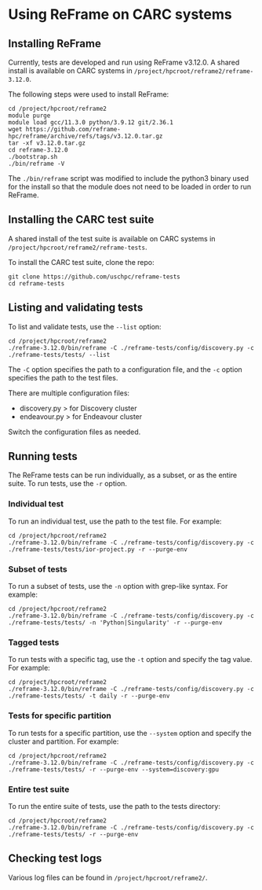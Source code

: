 # Using ReFrame on CARC systems

## Installing ReFrame

Currently, tests are developed and run using ReFrame v3.12.0. A shared install is available on CARC systems in `/project/hpcroot/reframe2/reframe-3.12.0`.

The following steps were used to install ReFrame:

```
cd /project/hpcroot/reframe2
module purge
module load gcc/11.3.0 python/3.9.12 git/2.36.1
wget https://github.com/reframe-hpc/reframe/archive/refs/tags/v3.12.0.tar.gz
tar -xf v3.12.0.tar.gz
cd reframe-3.12.0
./bootstrap.sh
./bin/reframe -V
```

The `./bin/reframe` script was modified to include the python3 binary used for the install so that the module does not need to be loaded in order to run ReFrame.

## Installing the CARC test suite

A shared install of the test suite is available on CARC systems in `/project/hpcroot/reframe2/reframe-tests`.

To install the CARC test suite, clone the repo:

```
git clone https://github.com/uschpc/reframe-tests
cd reframe-tests
```

## Listing and validating tests

To list and validate tests, use the `--list` option:

```
cd /project/hpcroot/reframe2
./reframe-3.12.0/bin/reframe -C ./reframe-tests/config/discovery.py -c ./reframe-tests/tests/ --list
```

The `-C` option specifies the path to a configuration file, and the `-c` option specifies the path to the test files.

There are multiple configuration files:

- discovery.py > for Discovery cluster
- endeavour.py > for Endeavour cluster

Switch the configuration files as needed.

## Running tests

The ReFrame tests can be run individually, as a subset, or as the entire suite. To run tests, use the `-r` option.

### Individual test

To run an individual test, use the path to the test file. For example:

```
cd /project/hpcroot/reframe2
./reframe-3.12.0/bin/reframe -C ./reframe-tests/config/discovery.py -c ./reframe-tests/tests/ior-project.py -r --purge-env
```

### Subset of tests

To run a subset of tests, use the `-n` option with grep-like syntax. For example:

```
cd /project/hpcroot/reframe2
./reframe-3.12.0/bin/reframe -C ./reframe-tests/config/discovery.py -c ./reframe-tests/tests/ -n 'Python|Singularity' -r --purge-env
```

### Tagged tests

To run tests with a specific tag, use the `-t` option and specify the tag value. For example:

```
cd /project/hpcroot/reframe2
./reframe-3.12.0/bin/reframe -C ./reframe-tests/config/discovery.py -c ./reframe-tests/tests/ -t daily -r --purge-env
```

### Tests for specific partition

To run tests for a specific partition, use the `--system` option and specify the cluster and partition. For example:

```
cd /project/hpcroot/reframe2
./reframe-3.12.0/bin/reframe -C ./reframe-tests/config/discovery.py -c ./reframe-tests/tests/ -r --purge-env --system=discovery:gpu
```

### Entire test suite

To run the entire suite of tests, use the path to the tests directory:

```
cd /project/hpcroot/reframe2
./reframe-3.12.0/bin/reframe -C ./reframe-tests/config/discovery.py -c ./reframe-tests/tests/ -r --purge-env
```

## Checking test logs

Various log files can be found in `/project/hpcroot/reframe2/`.

